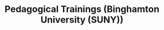 ---
title: "Pedagogical Trainings (Binghamton University (SUNY))"
collection: teaching
category: trainings
permalink: /teaching/trainings/
venue: Binghamton University (SUNY)
trainings:
    - name: Evidence-Based Teaching Institute
      role: Attendee
      date: Spring 2025 
    - name: "Semester-long Course on Scholarly Teaching"
      role: Student
      date: Spring 2024
    - name: "Wicked Graduate Teaching Workshop"
      role: Guest-Lecturer and Attendee
      date: Fall 2024

    



---